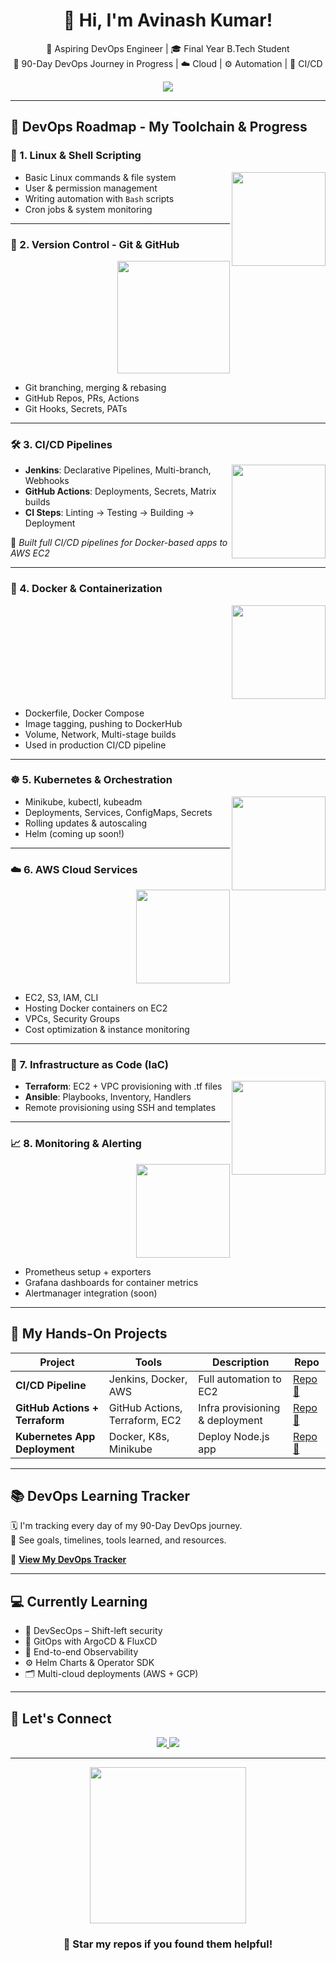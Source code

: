 <h1 align="center">👋 Hi, I'm Avinash Kumar!</h1>

<p align="center">
  🚀 Aspiring DevOps Engineer | 🎓 Final Year B.Tech Student <br>
  🌱 90-Day DevOps Journey in Progress | ☁️ Cloud | ⚙️ Automation | 🚀 CI/CD
</p>

<p align="center">
  <img src="https://readme-typing-svg.herokuapp.com?font=Fira+Code&size=24&pause=1000&color=0BE881&center=true&vCenter=true&width=600&lines=Linux+%7C+Docker+%7C+Kubernetes+%7C+AWS+%7C+CI%2FCD+%7C+Terraform+%7C+Ansible+%7C+Monitoring+%7C+GitOps" />
</p>

---

## 🚀 DevOps Roadmap - My Toolchain & Progress

### 🐧 1. **Linux & Shell Scripting**
<p align="left">
  <img src="https://media.giphy.com/media/dWesBcTLavkZuG35MI/giphy.gif" width="150" align="right">
</p>

- Basic Linux commands & file system
- User & permission management
- Writing automation with `Bash` scripts
- Cron jobs & system monitoring

---

### 🧬 2. **Version Control - Git & GitHub**
<p align="right">
  <img src="https://media.giphy.com/media/3ov9jNziFTMfzSumAw/giphy.gif" width="180">
</p>

- Git branching, merging & rebasing
- GitHub Repos, PRs, Actions
- Git Hooks, Secrets, PATs

---

### 🛠️ 3. **CI/CD Pipelines**

<p align="left">
  <img src="https://media.giphy.com/media/YlSR3n8FqtxW0/giphy.gif" width="150" align="right">
</p>

- **Jenkins**: Declarative Pipelines, Multi-branch, Webhooks  
- **GitHub Actions**: Deployments, Secrets, Matrix builds  
- **CI Steps**: Linting → Testing → Building → Deployment

🚀 _Built full CI/CD pipelines for Docker-based apps to AWS EC2_

---

### 🐳 4. **Docker & Containerization**

<p align="right">
  <img src="https://media.giphy.com/media/fsEaZldNC8A1PJ3mwp/giphy.gif" width="150">
</p>

- Dockerfile, Docker Compose
- Image tagging, pushing to DockerHub
- Volume, Network, Multi-stage builds
- Used in production CI/CD pipeline

---

### ☸️ 5. **Kubernetes & Orchestration**

<p align="left">
  <img src="https://media.giphy.com/media/hqU2KkjW5bE2v2Z7Q2/giphy.gif" width="150" align="right">
</p>

- Minikube, kubectl, kubeadm
- Deployments, Services, ConfigMaps, Secrets
- Rolling updates & autoscaling
- Helm (coming up soon!)

---

### ☁️ 6. **AWS Cloud Services**

<p align="right">
  <img src="https://media.giphy.com/media/XAxylRMCdpbEWUAvr8/giphy.gif" width="150">
</p>

- EC2, S3, IAM, CLI
- Hosting Docker containers on EC2
- VPCs, Security Groups
- Cost optimization & instance monitoring

---

### 🔧 7. **Infrastructure as Code (IaC)**

<p align="left">
  <img src="https://media.giphy.com/media/juua9i2c2fA0AIp2iq/giphy.gif" width="150" align="right">
</p>

- **Terraform**: EC2 + VPC provisioning with .tf files  
- **Ansible**: Playbooks, Inventory, Handlers  
- Remote provisioning using SSH and templates

---

### 📈 8. **Monitoring & Alerting**

<p align="right">
  <img src="https://media.giphy.com/media/iIcFfVfM5kWbFQZgDu/giphy.gif" width="150">
</p>

- Prometheus setup + exporters
- Grafana dashboards for container metrics
- Alertmanager integration (soon)

---

## 🧪 My Hands-On Projects

| Project | Tools | Description | Repo |
|--------|-------|-------------|------|
| **CI/CD Pipeline** | Jenkins, Docker, AWS | Full automation to EC2 | [Repo 🔗](https://github.com/your-username/jenkins-docker-aws-project) |
| **GitHub Actions + Terraform** | GitHub Actions, Terraform, EC2 | Infra provisioning & deployment | [Repo 🔗](https://github.com/your-username/github-actions-terraform-aws) |
| **Kubernetes App Deployment** | Docker, K8s, Minikube | Deploy Node.js app | [Repo 🔗](https://github.com/your-username/kubernetes-node-app) |

---

## 📚 DevOps Learning Tracker

🗓 I'm tracking every day of my 90-Day DevOps journey.  
📌 See goals, timelines, tools learned, and resources.

🔗 [**View My DevOps Tracker**](https://notion.so/your-notion-link)

---

## 💻 Currently Learning

- 🔐 DevSecOps – Shift-left security
- 🚀 GitOps with ArgoCD & FluxCD
- 🧪 End-to-end Observability
- ⚙️ Helm Charts & Operator SDK
- 🗂 Multi-cloud deployments (AWS + GCP)

---

## 🤝 Let's Connect

<p align="center">
  <a href="https://www.linkedin.com/in/avinash0001">
    <img src="https://img.shields.io/badge/LinkedIn-AvinashKumar-blue?style=for-the-badge&logo=linkedin" />
  </a>
  <a href="mailto:avinash@example.com">
    <img src="https://img.shields.io/badge/Gmail-avinash@example.com-red?style=for-the-badge&logo=gmail&logoColor=white" />
  </a>
</p>

---

<p align="center">
  <img src="https://media.giphy.com/media/ZVik7pBtu9dNS/giphy.gif" width="250" />
</p>

<h3 align="center">🌟 Star my repos if you found them helpful!</h3>
